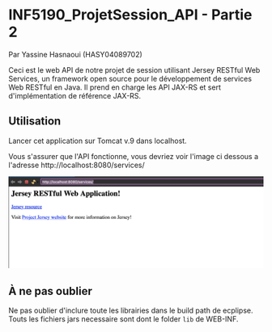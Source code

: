# INF5190_ProjetSession_API - Partie 2

Par Yassine Hasnaoui (HASY04089702)

Ceci est le web API de notre projet de session utilisant Jersey RESTful Web Services, un framework open source pour le développement de services Web RESTful en Java. Il prend en charge les API JAX-RS et sert d'implémentation de référence JAX-RS.

## Utilisation
Lancer cet application sur Tomcat v.9 dans localhost.

Vous s'assurer que l'API fonctionne, vous devriez voir l'image ci dessous a l'adresse http://localhost:8080/services/

![jersey](/preview.png)


## À ne pas oublier
Ne pas oublier d'inclure toute les librairies dans le build path de ecplipse. Touts les fichiers jars necessaire sont dont le folder `lib` de WEB-INF.

